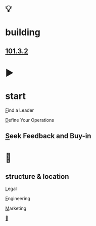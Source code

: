 # 💡
# building

[101.3.2](https://github.com/digital-sustainability/module-eoss-ospo101/blob/main/module3/README.md#building-an-effective-open-source-program-office)
--
# ▶️
# start 

[F](https://github.com/digital-sustainability/module-eoss-ospo101/blob/main/module3/README.md#find-a-leader)ind a Leader

[D](https://github.com/digital-sustainability/module-eoss-ospo101/blob/main/module3/README.md#define-your-operations)efine Your Operations

[S](https://github.com/digital-sustainability/module-eoss-ospo101/blob/main/module3/README.md#seek-feedback-and-buy-in)eek Feedback and Buy-in
--
# 📍
## structure & location

[L](https://github.com/digital-sustainability/module-eoss-ospo101/blob/main/module3/README.md#ospo-as-part-of-a-legal-group)egal

[E](https://github.com/digital-sustainability/module-eoss-ospo101/blob/main/module3/README.md#ospo-in-engineering)ngineering

[M](https://github.com/digital-sustainability/module-eoss-ospo101/blob/main/module3/README.md#ospo-as-part-of-developer-relationsmarketing)arketing

[🤔](https://github.com/digital-sustainability/module-eoss-ospo101/blob/main/module3/README.md#implementation-considerations)